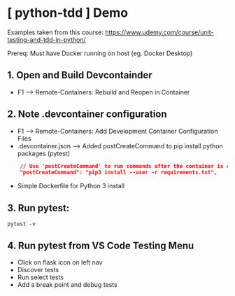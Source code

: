 [ python-tdd ] Demo
================================================================================

Examples taken from this course: https://www.udemy.com/course/unit-testing-and-tdd-in-python/

Prereq: Must have Docker running on host (eg. Docker Desktop)

## 1. Open and Build Devcontainder

* F1 --> Remote-Containers: Rebuild and Reopen in Container

## 2. Note .devcontainer configuration

* F1 --> Remote-Containers: Add Development Container Configuration Files
* .devcontainer.json --> Added postCreateCommand to pip install python packages (pytest)

```json
	// Use 'postCreateCommand' to run commands after the container is created.
	"postCreateCommand": "pip3 install --user -r requirements.txt",
```
* Simple Dockerfile for Python 3 install

## 3. Run pytest:

```
pytest -v
```

## 4. Run pytest from VS Code Testing Menu

* Click on flask icon on left nav 
* Discover tests
* Run select tests
* Add a break point and debug tests
